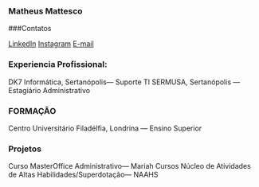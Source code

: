 ### Matheus Mattesco

###Contatos

[LinkedIn](http://linkedin.com/in/msbrodrigues](https://www.linkedin.com/authwall?trk=qf&original_referer=https://www.google.com/&sessionRedirect=https%3A%2F%2Fbr.linkedin.com%2Fin%2Fmatheus-mattesco-19a827204))
[Instagram](http://www.instagram.com/matheus_mattesco)
[E-mail](matheus.mattesco@edu.unfil.br)

### Experiencia Profissional:

DK7 Informática, Sertanópolis— Suporte TI
SERMUSA, Sertanópolis — Estagiário Administrativo

### FORMAÇÃO

Centro Universitário Filadélfia, Londrina — Ensino Superior

### Projetos

Curso MasterOffice Administrativo— Mariah Cursos
Núcleo de Atividades de Altas Habilidades/Superdotação— NAAHS



